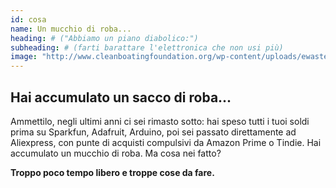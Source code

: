 ```yaml
---
id: cosa
name: Un mucchio di roba...
heading: # ("Abbiamo un piano diabolico:") 
subheading: # (farti barattare l'elettronica che non usi più)
image: "http://www.cleanboatingfoundation.org/wp-content/uploads/ewaste_med.jpg"
---
```


## Hai accumulato un sacco di roba...

Ammettilo, negli ultimi anni ci sei rimasto sotto: hai speso tutti i tuoi soldi prima su Sparkfun, Adafruit, Arduino, poi sei passato direttamente ad Aliexpress, con punte di acquisti compulsivi da Amazon Prime o Tindie. Hai accumulato un mucchio di roba. Ma cosa nei fatto?

**Troppo poco tempo libero e troppe cose da fare.**
